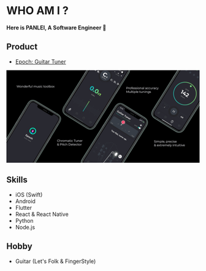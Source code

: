 # WHO AM I ?

**Here is PANLEI, A Software Engineer 👋**

## Product

- [Epoch: Guitar Tuner](https://epochpro.app/)

![Epoch](epoch_banner.png)

## Skills

- iOS (Swift)
- Android
- Flutter
- React & React Native
- Python
- Node.js

## Hobby

- Guitar (Let's Folk & FingerStyle)
